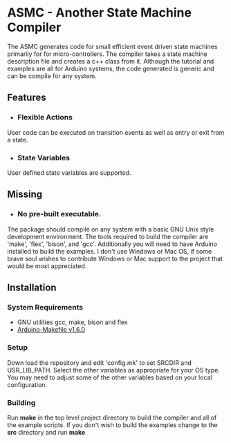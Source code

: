 
# ASMC - Another State Machine Compiler

  The ASMC generates code for small efficient 
event driven state machines
  primarily for for micro-controllers. The compiler takes a state machine
  description file and creates a c++ class from it. Although the tutorial
  and examples are all for Arduino systems, the code generated is generic
  and can be compile for any system.

## Features

- ### Flexible Actions
User code can be executed on transition events as well as entry or exit
from a state.

- ### State Variables
User defined state variables are supported.

## Missing

- ### No pre-built executable.
The package should compile on any system with a basic GNU Unix style
development environment. The tools required to build the compiler are 'make',
'flex', 'bison', and 'gcc'. Additionally you will need to have Arduino
installed to build the examples. I don't use Windows or Mac OS, if some
brave soul wishes to contribute Windows or Mac support to the project that
would be most appreciated.

## Installation

### System Requirements
* GNU utilities gcc, make, bison and flex
* [Arduino-Makefile v1.6.0](https://github.com/sudar/Arduino-Makefile/releases/tag/1.6.0)

### Setup
Down load the repository and edit 'config.mk' to set SRCDIR and
USR_LIB_PATH. Select the other variables as appropriate for your OS type. 
You may need to adjust some of the other variables based on your
local configuration.

### Building
Run **make** in the top level project directory to build the compiler and
all of the example scripts. If you don't wish to build the examples change
to the **src** directory and run **make** 


